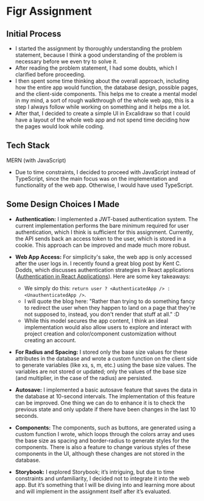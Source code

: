 # Figr Assignment

## Initial Process

- I started the assignment by thoroughly understanding the problem statement, because I think a good understanding of the problem is necessary before we even try to solve it.
- After reading the problem statement, I had some doubts, which I clarified before proceeding.
- I then spent some time thinking about the overall approach, including how the entire app would function, the database design, possible pages, and the client-side components. This helps me to create a mental model in my mind, a sort of rough walkthrough of the whole web app, this is a step I always follow while working on something and it helps me a lot.
- After that, I decided to create a simple UI in Excalidraw so that I could have a layout of the whole web app and not spend time deciding how the pages would look while coding.

## Tech Stack

MERN (with JavaScript)

- Due to time constraints, I decided to proceed with JavaScript instead of TypeScript, since the main focus was on the implementation and functionality of the web app. Otherwise, I would have used TypeScript.

## Some Design Choices I Made

- **Authentication:** I implemented a JWT-based authentication system. The current implementation performs the bare minimum required for user authentication, which I think is sufficient for this assignment. Currently, the API sends back an access token to the user, which is stored in a cookie. This approach can be improved and made much more robust.
- **Web App Access:** For simplicity's sake, the web app is only accessed after the user logs in. I recently found a great blog post by Kent C. Dodds, which discusses authentication strategies in React applications ([Authentication in React Applications](https://kentcdodds.com/blog/authentication-in-react-applications)). Here are some key takeaways:

  - We simply do this: `return user ? <AuthenticatedApp /> : <UnauthenticatedApp />`.
  - I will quote the blog here: "Rather than trying to do something fancy to redirect the user when they happen to land on a page that they're not supposed to, instead, you don't render that stuff at all." :D
  - While this model secures the app content, I think an ideal implementation would also allow users to explore and interact with project creation and color/component customization without creating an account.

- **For Radius and Spacing:** I stored only the base size values for these attributes in the database and wrote a custom function on the client side to generate variables (like xs, s, m, etc.) using the base size values. The variables are not stored or updated; only the values of the base size (and multiplier, in the case of the radius) are persisted.
- **Autosave:** I implemented a basic autosave feature that saves the data in the database at 10-second intervals. The implementation of this feature can be improved. One thing we can do to enhance it is to check the previous state and only update if there have been changes in the last 10 seconds.
- **Components:** The components, such as buttons, are generated using a custom function I wrote, which loops through the colors array and uses the base size as spacing and border-radius to generate styles for the components. There is also a feature to change various styles of these components in the UI, although these changes are not stored in the database.
- **Storybook:** I explored Storybook; it’s intriguing, but due to time constraints and unfamiliarity, I decided not to integrate it into the web app. But it’s something that I will be diving into and learning more about and will implement in the assignment itself after it’s evaluated.
